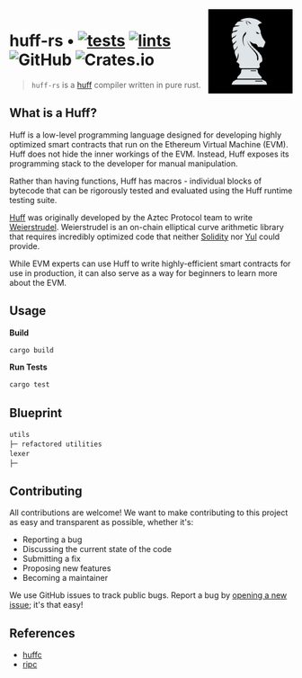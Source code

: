 <img align="right" width="150" height="150" top="100" src="./assets/huff.png">

# huff-rs • [![tests](https://github.com/huff-language/huff-rs/actions/workflows/tests.yaml/badge.svg)](https://github.com/huff-language/huff-rs/actions/workflows/tests.yaml) [![lints](https://github.com/huff-language/huff-rs/actions/workflows/lints.yaml/badge.svg)](https://github.com/huff-language/huff-rs/actions/workflows/lints.yaml) ![GitHub](https://img.shields.io/github/license/huff-language/huff-rs)  ![Crates.io](https://img.shields.io/crates/v/huff-rs)

> `huff-rs` is a [huff](https://github.com/huff-language) compiler written in pure rust.


## What is a Huff?

Huff is a low-level programming language designed for developing highly optimized smart contracts that run on the Ethereum Virtual Machine (EVM). Huff does not hide the inner workings of the EVM. Instead, Huff exposes its programming stack to the developer for manual manipulation.

Rather than having functions, Huff has macros - individual blocks of bytecode that can be rigorously tested and evaluated using the Huff runtime testing suite.

[Huff](https://github.com/AztecProtocol/huff) was originally developed by the Aztec Protocol team to write [Weierstrudel](https://github.com/aztecprotocol/weierstrudel). Weierstrudel is an on-chain elliptical curve arithmetic library that requires incredibly optimized code that neither [Solidity](https://docs.soliditylang.org/en/v0.8.14/) nor [Yul](https://docs.soliditylang.org/en/v0.8.9/yul.html) could provide.

While EVM experts can use Huff to write highly-efficient smart contracts for use in production, it can also serve as a way for beginners to learn more about the EVM.


## Usage

**Build**
```bash
cargo build
```

**Run Tests**
```bash
cargo test
```


## Blueprint

```ml
utils
├─ refactored utilities
lexer
├─ 
```


## Contributing

All contributions are welcome! We want to make contributing to this project as easy and transparent as possible, whether it's:
  - Reporting a bug
  - Discussing the current state of the code
  - Submitting a fix
  - Proposing new features
  - Becoming a maintainer

We use GitHub issues to track public bugs. Report a bug by [opening a new issue](https://github.com/huff-language/huffr/issues/new); it's that easy!


## References

- [huffc](https://github.com/huff-language/huffc)
- [ripc](https://github.com/ibraheemdev/ripc)
